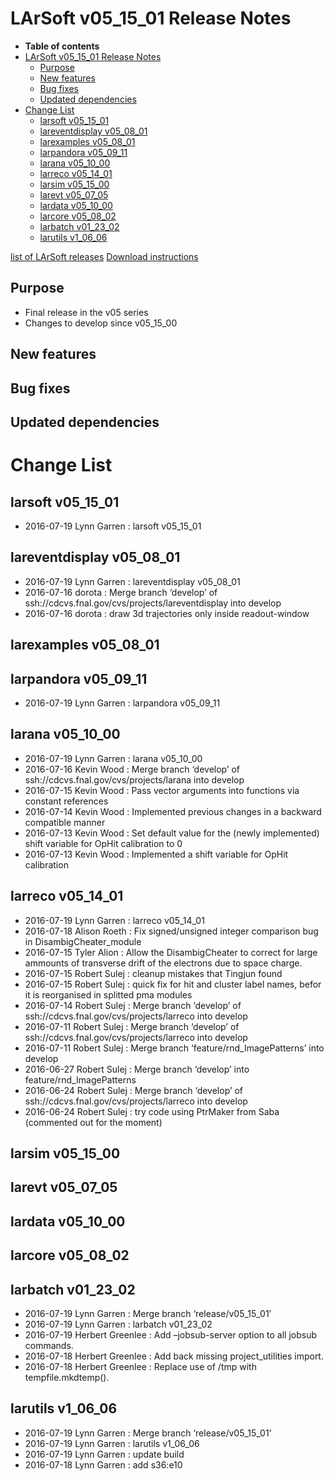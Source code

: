LArSoft v05\_15\_01 Release Notes
======================================================================

-   **Table of contents**
-   [LArSoft v05\_15\_01 Release Notes](#LArSoft-v05_15_01-Release-Notes)
    -   [Purpose](#Purpose)
    -   [New features](#New-features)
    -   [Bug fixes](#Bug-fixes)
    -   [Updated dependencies](#Updated-dependencies)
-   [Change List](#Change-List)
    -   [larsoft v05\_15\_01](#larsoft-v05_15_01)
    -   [lareventdisplay v05\_08\_01](#lareventdisplay-v05_08_01)
    -   [larexamples v05\_08\_01](#larexamples-v05_08_01)
    -   [larpandora v05\_09\_11](#larpandora-v05_09_11)
    -   [larana v05\_10\_00](#larana-v05_10_00)
    -   [larreco v05\_14\_01](#larreco-v05_14_01)
    -   [larsim v05\_15\_00](#larsim-v05_15_00)
    -   [larevt v05\_07\_05](#larevt-v05_07_05)
    -   [lardata v05\_10\_00](#lardata-v05_10_00)
    -   [larcore v05\_08\_02](#larcore-v05_08_02)
    -   [larbatch v01\_23\_02](#larbatch-v01_23_02)
    -   [larutils v1\_06\_06](#larutils-v1_06_06)

[list of LArSoft releases](LArSoft_release_list)
[Download instructions](http://scisoft.fnal.gov/scisoft/bundles/larsoft/v05_15_01/larsoft-v05_15_01.html)

Purpose
--------------------

-   Final release in the v05 series
-   Changes to develop since v05\_15\_00

New features
------------------------------

Bug fixes
------------------------

Updated dependencies
----------------------------------------------

Change List
============================

larsoft v05\_15\_01
------------------------------------------

-   2016-07-19 Lynn Garren : larsoft v05\_15\_01

lareventdisplay v05\_08\_01
----------------------------------------------------------

-   2016-07-19 Lynn Garren : lareventdisplay v05\_08\_01
-   2016-07-16 dorota : Merge branch ‘develop’ of ssh://cdcvs.fnal.gov/cvs/projects/lareventdisplay into develop
-   2016-07-16 dorota : draw 3d trajectories only inside readout-window

larexamples v05\_08\_01
--------------------------------------------------

larpandora v05\_09\_11
------------------------------------------------

-   2016-07-19 Lynn Garren : larpandora v05\_09\_11

larana v05\_10\_00
----------------------------------------

-   2016-07-19 Lynn Garren : larana v05\_10\_00
-   2016-07-16 Kevin Wood : Merge branch ‘develop’ of ssh://cdcvs.fnal.gov/cvs/projects/larana into develop
-   2016-07-15 Kevin Wood : Pass vector arguments into functions via constant references
-   2016-07-14 Kevin Wood : Implemented previous changes in a backward compatible manner
-   2016-07-13 Kevin Wood : Set default value for the (newly implemented) shift variable for OpHit calibration to 0
-   2016-07-13 Kevin Wood : Implemented a shift variable for OpHit calibration

larreco v05\_14\_01
------------------------------------------

-   2016-07-19 Lynn Garren : larreco v05\_14\_01
-   2016-07-18 Alison Roeth : Fix signed/unsigned integer comparison bug in DisambigCheater\_module
-   2016-07-15 Tyler Alion : Allow the DisambigCheater to correct for large ammounts of transverse drift of the electrons due to space charge.
-   2016-07-15 Robert Sulej : cleanup mistakes that Tingjun found
-   2016-07-15 Robert Sulej : quick fix for hit and cluster label names, befor it is reorganised in splitted pma modules
-   2016-07-14 Robert Sulej : Merge branch ‘develop’ of ssh://cdcvs.fnal.gov/cvs/projects/larreco into develop
-   2016-07-11 Robert Sulej : Merge branch ‘develop’ of ssh://cdcvs.fnal.gov/cvs/projects/larreco into develop
-   2016-07-11 Robert Sulej : Merge branch ‘feature/rnd\_ImagePatterns’ into develop
-   2016-06-27 Robert Sulej : Merge branch ‘develop’ into feature/rnd\_ImagePatterns
-   2016-06-24 Robert Sulej : Merge branch ‘develop’ of ssh://cdcvs.fnal.gov/cvs/projects/larreco into develop
-   2016-06-24 Robert Sulej : try code using PtrMaker from Saba (commented out for the moment)

larsim v05\_15\_00
----------------------------------------

larevt v05\_07\_05
----------------------------------------

lardata v05\_10\_00
------------------------------------------

larcore v05\_08\_02
------------------------------------------

larbatch v01\_23\_02
--------------------------------------------

-   2016-07-19 Lynn Garren : Merge branch ‘release/v05\_15\_01’
-   2016-07-19 Lynn Garren : larbatch v01\_23\_02
-   2016-07-19 Herbert Greenlee : Add –jobsub-server option to all jobsub commands.
-   2016-07-18 Herbert Greenlee : Add back missing project\_utilities import.
-   2016-07-18 Herbert Greenlee : Replace use of /tmp with tempfile.mkdtemp().

larutils v1\_06\_06
------------------------------------------

-   2016-07-19 Lynn Garren : Merge branch ‘release/v05\_15\_01’
-   2016-07-19 Lynn Garren : larutils v1\_06\_06
-   2016-07-19 Lynn Garren : update build
-   2016-07-18 Lynn Garren : add s36:e10
